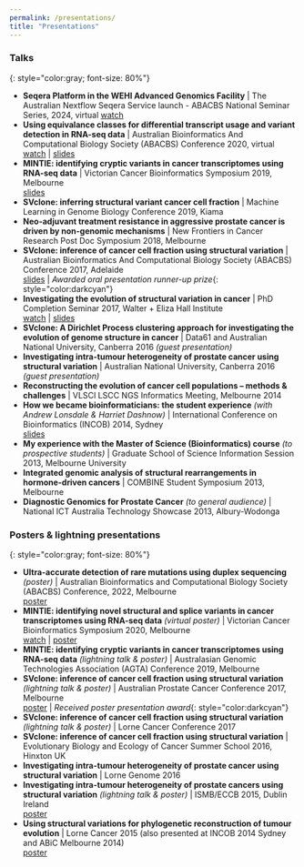 ```yaml
---
permalink: /presentations/
title: "Presentations"
---
```


### Talks

{: style="color:gray; font-size: 80%"}
* **Seqera Platform in the WEHI Advanced Genomics Facility** \| The Australian Nextflow Seqera Service launch - ABACBS National Seminar Series, 2024, virtual
[watch](https://youtu.be/BejSbL8ayi0?si=BSd19akHhs-ZN_so&t=355)
* **Using equivalance classes for differential transcript usage and variant detection in RNA-seq data** \| Australian Bioinformatics And Computational Biology Society (ABACBS) Conference 2020, virtual  
[watch](/videos/EC_talk.mp4) \| [slides](https://f1000research.com/slides/9-1280)
*	**MINTIE: identifying cryptic variants in cancer transcriptomes using RNA-seq data** \| Victorian Cancer Bioinformatics Symposium 2019, Melbourne  
[slides](https://speakerdeck.com/mcmero/mintie-identifying-cryptic-variants-in-cancer-transcriptomes-using-rna-seq-data)
* **SVclone: inferring structural variant cancer cell fraction** \| Machine Learning in Genome Biology Conference 2019, Kiama
* **Neo-adjuvant treatment resistance in aggressive prostate cancer is driven by non-genomic mechanisms** \| New Frontiers in Cancer Research Post Doc Symposium 2018, Melbourne
* **SVclone: inference of cancer cell fraction using structural variation** \| Australian Bioinformatics And Computational Biology Society (ABACBS) Conference 2017, Adelaide  
[slides](https://speakerdeck.com/mcmero/svclone-inferring-structural-variant-cancer-cell-fraction) \| *Awarded oral presentation runner-up prize*{: style="color:darkcyan"}
* **Investigating the evolution of structural variation in cancer** \| PhD Completion Seminar 2017, Walter + Eliza Hall Institute  
[watch](https://www.youtube.com/watch?v=6HcXzavmwBg) \| [slides](https://speakerdeck.com/mcmero/investigating-the-evolution-of-structural-variation-in-cancer)
* **SVclone: A Dirichlet Process clustering approach for investigating the evolution of genome structure in cancer** \| Data61 and Australian National University, Canberra 2016 *(guest presentation)*
* **Investigating intra-tumour heterogeneity of prostate cancer using structural variation** \| Australian National University, Canberra 2016 *(guest presentation)*
*	**Reconstructing the evolution of cancer cell populations – methods & challenges** \|
VLSCI LSCC NGS Informatics Meeting, Melbourne 2014
*	**How we became bioinformaticians: the student experience** *(with Andrew Lonsdale & Harriet Dashnow)* \|
International Conference on Bioinformatics (INCOB) 2014, Sydney  
[slides](https://fdocuments.in/document/how-we-became-bioinformaticians-harriet-dashnow-marek-cmero-and-andrew-lonsdale.html)
*	**My experience with the Master of Science (Bioinformatics) course** *(to prospective students)* \|
Graduate School of Science Information Session 2013, Melbourne University
*	**Integrated genomic analysis of structural rearrangements in hormone-driven cancers** \|
COMBINE Student Symposium 2013, Melbourne
* **Diagnostic Genomics for Prostate Cancer** *(to general audience)* \| National ICT Australia Technology Showcase 2013, Albury-Wodonga

### Posters & lightning presentations

{: style="color:gray; font-size: 80%"}
* **Ultra-accurate detection of rare mutations using duplex sequencing** *(poster)* \| Australian Bioinformatics and Computational Biology Society (ABACBS) Conference, 2022, Melbourne  
[poster](/images/posters/Duplex2022.pdf)
* **MINTIE: identifying novel structural and splice variants in cancer transcriptomes using RNA-seq data** *(virtual poster)* \| Victorian Cancer Bioinformatics Symposium 2020, Melbourne   
[watch](/videos/MINTIE_poster_talk.mp4) \| [poster](/images/posters/MINTIE2020.pdf)
* **MINTIE: identifying cryptic variants in cancer transcriptomes using RNA-seq data** *(lightning talk & poster)* \| Australasian Genomic Technologies Association (AGTA) Conference 2019, Melbourne  
* **SVclone: inference of cancer cell fraction using structural variation** *(lightning talk & poster)* \| Australian Prostate Cancer Conference 2017, Melbourne  
[poster](/images/posters/APCC2017.pdf) \| *Received poster presentation award*{: style="color:darkcyan"}
* **SVclone: inference of cancer cell fraction using structural variation** *(lightning talk & poster)* \| Lorne Cancer Conference 2017
* **SVclone: inference of cancer cell fraction using structural variation** \| Evolutionary Biology and Ecology of Cancer Summer School 2016, Hinxton UK
* **Investigating intra-tumour heterogeneity of prostate cancer using structural variation** \|
Lorne Genome 2016
* **Investigating intra-tumour heterogeneity of prostate cancers using structural variation** *(lightning talk & poster)* \| ISMB/ECCB 2015, Dublin Ireland  
[poster](https://f1000research.com/posters/4-429)
*	**Using structural variations for phylogenetic reconstruction of tumour evolution** \| Lorne Cancer 2015 (also presented at INCOB 2014 Sydney and ABiC Melbourne 2014)  
[poster](/images/posters/INCOB2014.pdf)
